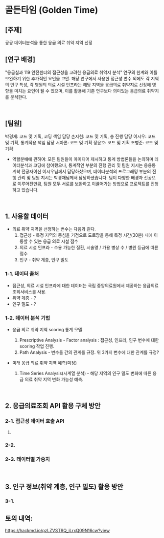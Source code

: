 # 골든타임 (Golden Time)

## [주제] 
공공 데이터분석을 통한 응급 의료 취약 지역 선정

## [연구 배경]
"응급실과 119 안전센터의 접근성을 고려한 응급의료 취약지 분석" 연구의 한계와 이를 보완하기 위한 추가적인 요인을 고안.
해당 연구에서 사용한 접근성 변수 외에도 각 지역의 인구 특성, 각 병원의 의료 시설 인프라는 해당 지역을 응급의료 취약지로
선정에 영향을 미치는 요인이 될 수 있으며, 이를 활용해 기존 연구보다 의미있는 응급의료 취약지를 분석한다.

<br>

## [팀원]
박경재: 코드 및 기획, 코딩 책임 담당
손지현: 코드 및 기획, 총 진행 담당
이시우: 코드 및 기획, 통계적용 책임 담당
서아론: 코드 및 기획 
정윤호: 코드 및 기획
조병준: 코드 및 기획

* 역할분배에 관하여: 모든 팀원들이 아이디어 제시하고 통계 방법론들을 논의하며 데이터분석과 코딩에 참여했으나, 통계적인 부분의 진행 관리 및 팀원 지시는 응용통계학 전공자이신 이시우님께서 담당하셨으며, 데이터분석의 프로그래밍 부분의 진행 관리 및 팀원 지시는 박경재님께서 담당하셨습니다. 팀이 다양한 배경과 전공으로 이루어진만큼, 팀원 모두 서로를 보완하고 이끌어가는 방법으로 프로젝트를 진행하고 있습니다.

<br>

## 1. 사용할 데이터
- 의료 취약 지역을 선정하는 변수는 다음과 같다.
  1. 접근성 - 특정 지역의 중심을 기점으로 도로망을 통해 특정 시간(30분) 내에 이동할 수 있는 응급 의료 시설 점수
  2. 의료 시설 인프라 - 수용 가능한 질환, 시술명 / 가용 병상 수 / 병원 등급에 따른 점수
  3. 인구 - 취약 계층, 인구 밀도

### 1-1. 데이터 출처
- 접근성, 의료 시설 인프라에 대한 데이터는 국립 중앙의료원에서 제공하는 응급의료조회서비스를 사용.
- 취약 계층 - ?
- 인구 밀도 - ?

### 1-2. 데이터 분석 기법
- 응급 의료 취약 지역 scoring 통계 모델
  1. Prescriptive Analysis - Factor analysis : 접근성, 인프라, 인구 변수에 대한 scoring 작업 진행.
  2. Path Analysis - 변수들 간의 관계를 규정. 위 3가지 변수에 대한 관계를 규정?

- 미래 응급 의료 취약 지역 예측(미정)
  1. Time Series Analysis(시계열 분석) - 해당 지역의 인구 밀도 변화에 따른 응급 의료 취약 지역 변화 가능성 예측.

<br>

## 2. 응급의료조회 API 활용 구체 방안
### 2-1. 접근성 데이터 호출 API
  1.

### 2-2. 
### 2-3. 데이터별 가중치

<br>

## 3. 인구 정보(취약 계층, 인구 밀도) 활용 방안
### 3-1. 


## 토의 내역:
https://hackmd.io/pzLZVST9Q_iLrxQ09N16cw?view
